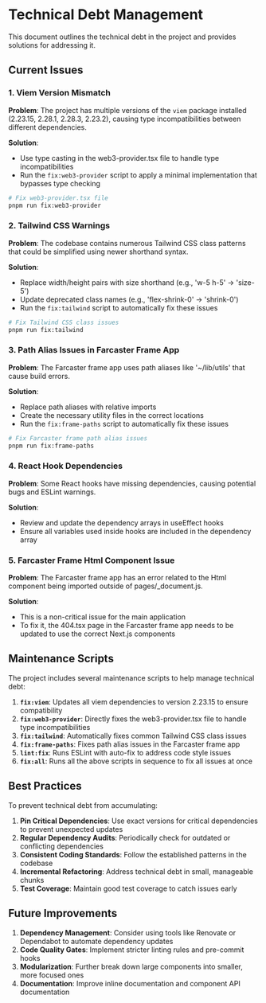# Technical Debt Management

This document outlines the technical debt in the project and provides solutions for addressing it.

## Current Issues

### 1. Viem Version Mismatch

**Problem**: The project has multiple versions of the `viem` package installed (2.23.15, 2.28.1, 2.28.3, 2.23.2), causing type incompatibilities between different dependencies.

**Solution**:

- Use type casting in the web3-provider.tsx file to handle type incompatibilities
- Run the `fix:web3-provider` script to apply a minimal implementation that bypasses type checking

```bash
# Fix web3-provider.tsx file
pnpm run fix:web3-provider
```

### 2. Tailwind CSS Warnings

**Problem**: The codebase contains numerous Tailwind CSS class patterns that could be simplified using newer shorthand syntax.

**Solution**:

- Replace width/height pairs with size shorthand (e.g., 'w-5 h-5' -> 'size-5')
- Update deprecated class names (e.g., 'flex-shrink-0' -> 'shrink-0')
- Run the `fix:tailwind` script to automatically fix these issues

```bash
# Fix Tailwind CSS class issues
pnpm run fix:tailwind
```

### 3. Path Alias Issues in Farcaster Frame App

**Problem**: The Farcaster frame app uses path aliases like '~/lib/utils' that cause build errors.

**Solution**:

- Replace path aliases with relative imports
- Create the necessary utility files in the correct locations
- Run the `fix:frame-paths` script to automatically fix these issues

```bash
# Fix Farcaster frame path alias issues
pnpm run fix:frame-paths
```

### 4. React Hook Dependencies

**Problem**: Some React hooks have missing dependencies, causing potential bugs and ESLint warnings.

**Solution**:

- Review and update the dependency arrays in useEffect hooks
- Ensure all variables used inside hooks are included in the dependency array

### 5. Farcaster Frame Html Component Issue

**Problem**: The Farcaster frame app has an error related to the Html component being imported outside of pages/_document.js.

**Solution**:

- This is a non-critical issue for the main application
- To fix it, the 404.tsx page in the Farcaster frame app needs to be updated to use the correct Next.js components

## Maintenance Scripts

The project includes several maintenance scripts to help manage technical debt:

1. **`fix:viem`**: Updates all viem dependencies to version 2.23.15 to ensure compatibility
2. **`fix:web3-provider`**: Directly fixes the web3-provider.tsx file to handle type incompatibilities
3. **`fix:tailwind`**: Automatically fixes common Tailwind CSS class issues
4. **`fix:frame-paths`**: Fixes path alias issues in the Farcaster frame app
5. **`lint:fix`**: Runs ESLint with auto-fix to address code style issues
6. **`fix:all`**: Runs all the above scripts in sequence to fix all issues at once

## Best Practices

To prevent technical debt from accumulating:

1. **Pin Critical Dependencies**: Use exact versions for critical dependencies to prevent unexpected updates
2. **Regular Dependency Audits**: Periodically check for outdated or conflicting dependencies
3. **Consistent Coding Standards**: Follow the established patterns in the codebase
4. **Incremental Refactoring**: Address technical debt in small, manageable chunks
5. **Test Coverage**: Maintain good test coverage to catch issues early

## Future Improvements

1. **Dependency Management**: Consider using tools like Renovate or Dependabot to automate dependency updates
2. **Code Quality Gates**: Implement stricter linting rules and pre-commit hooks
3. **Modularization**: Further break down large components into smaller, more focused ones
4. **Documentation**: Improve inline documentation and component API documentation
